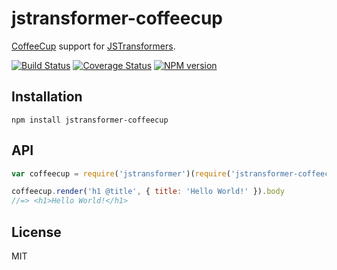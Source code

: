 # jstransformer-coffeecup

[CoffeeCup](https://github.com/gradus/coffeecup) support for [JSTransformers](https://github.com/jstransformers/jstransformer).

[![Build Status](https://img.shields.io/travis/jstransformers/jstransformer-coffeecup/master.svg)](https://travis-ci.org/jstransformers/jstransformer-coffeecup)
[![Coverage Status](https://img.shields.io/coveralls/jstransformers/jstransformer-coffeecup/master.svg)](https://coveralls.io/r/jstransformers/jstransformer-coffeecup?branch=master)
[![NPM version](https://img.shields.io/npm/v/jstransformer-coffeecup.svg)](https://www.npmjs.org/package/jstransformer-coffeecup)

## Installation

    npm install jstransformer-coffeecup

## API

```js
var coffeecup = require('jstransformer')(require('jstransformer-coffeecup'))

coffeecup.render('h1 @title', { title: 'Hello World!' }).body
//=> <h1>Hello World!</h1>
```

## License

MIT
